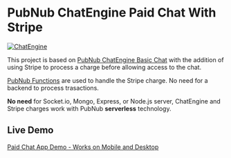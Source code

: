 # PubNub ChatEngine Paid Chat With Stripe

[![ChatEngine](https://github.com/pubnub/chat-engine/blob/master/images/logo.png?raw=true)](https://www.pubnub.com/blog/socketio-chat-app-alternative/?devrel_gh=chatengine-paid-stripe-chat)

This project is based on [PubNub ChatEngine Basic Chat](https://github.com/ajb413/chatengine-basic-chat) with the addition of using Stripe to process a charge before allowing access to the chat.

[PubNub Functions](https://www.pubnub.com/products/functions/) are used to handle the Stripe charge. No need for a backend to process trasactions. 

**No need** for Socket.io, Mongo, Express, or Node.js server, ChatEngine and Stripe charges work with PubNub **serverless** technology.

## Live Demo
[Paid Chat App Demo - Works on Mobile and Desktop](https://chandler767.github.io/chatengine-paid-stripe-chat/)
